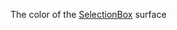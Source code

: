 The color of the [SelectionBox](https://developer.roblox.com/en-us/api-reference/class/SelectionBox) surface
